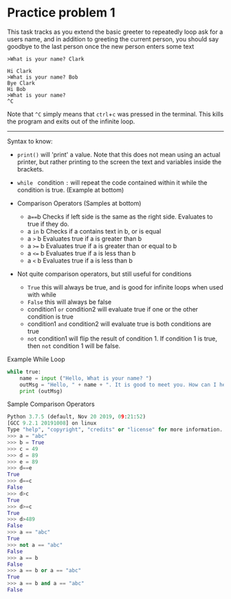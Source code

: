 # Practice problem 1
This task tracks as you extend the basic greeter to repeatedly loop ask for a users name, and in addition to greeting the current person, you should say goodbye to the last person once the new person enters some text
```
>What is your name? Clark

Hi Clark
>What is your name? Bob
Bye Clark
Hi Bob
>What is your name?
^C
```
Note that `^C` simply means that `ctrl`+`c` was pressed in the terminal. This kills the program and exits out of the infinite loop.

---
Syntax to know:

* `print()` will 'print' a value. Note that this does not mean using an actual printer, but rather printing to the screen the text and variables inside the brackets. 
* `while ` condition `:` will repeat the code contained within it while the condition is true. (Example at bottom)
  
* Comparison Operators (Samples at bottom)
  * a`==`b Checks if left side is the same as the right side. Evaluates to true if they do.
  * a `in` b Checks if a contains text in b, or is equal
  * a `>` b Evaluates true if a is greater than b
  * a `>=` b Evaluates true if a is greater than or equal to b
  * a `<=` b Evaluates true if a is less than b
  * a `<` b Evaluates true if a is less than b
* Not quite comparison operators, but still useful for conditions
  * `True` this will always be true, and is good for infinite loops when used with while
  * `False` this will always be false
  * condition1 `or` condition2 will evaluate true if one or the other condition is true
  * condition1 `and` condition2 will evaluate true is both conditions are true
  * `not` condition1 will flip the result of condition 1. If condition 1 is true, then `not` condition 1 will be false.

Example While Loop
```python
while true:
    name = input ("Hello, What is your name? ")
    outMsg = "Hello, " + name + ". It is good to meet you. How can I help you today?"
    print (outMsg)
```
Sample Comparison Operators
```python
Python 3.7.5 (default, Nov 20 2019, 09:21:52) 
[GCC 9.2.1 20191008] on linux
Type "help", "copyright", "credits" or "license" for more information.
>>> a = "abc"
>>> b = True
>>> c = 49
>>> d = 89
>>> e = 89
>>> d==e
True
>>> d==c
False
>>> d>c
True
>>> d>=c
True
>>> d>489
False
>>> a == "abc"
True
>>> not a == "abc"
False
>>> a == b
False
>>> a == b or a == "abc"
True
>>> a == b and a == "abc"
False
```
